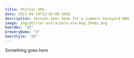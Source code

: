 ```yaml
---
title: Philter XPA
date: 2021-09-14T22:02:09.598Z
description: Session beer made for a summers backyard BBQ
image: img/philter-extra-pale-ale-keg_2048x.png
beerAbv: "32"
breweryName: "3"
beerStyle: "23"
---
```

Something goes here